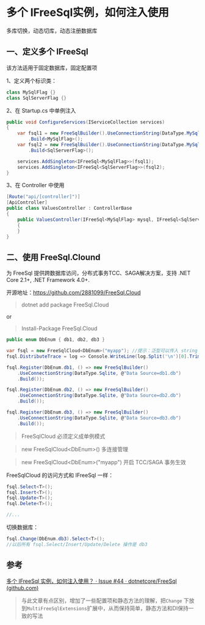 # 多个 IFreeSql实例，如何注入使用

多库切换，动态切库，动态注册数据库

## 一、定义多个 IFreeSql

该方法适用于固定数据库，固定配置项

1、定义两个标识类：

```csharp
class MySqlFlag {}
class SqlServerFlag {}
```

2、在 Startup.cs 中单例注入

```csharp
public void ConfigureServices(IServiceCollection services)
{
    var fsql1 = new FreeSqlBuilder().UseConnectionString(DataType.MySql, "str1")
        .Build<MySqlFlag>();
    var fsql2 = new FreeSqlBuilder().UseConnectionString(DataType.MySql, "str1")
        .Build<SqlServerFlag>();

    services.AddSingleton<IFreeSql<MySqlFlag>>(fsql1);
    services.AddSingleton<IFreeSql<SqlServerFlag>>(fsql2);
}
```

3、在 Controller 中使用

```csharp
[Route("api/[controller]")]
[ApiController]
public class ValuesController : ControllerBase
{
    public ValuesController(IFreeSql<MySqlFlag> mysql, IFreeSql<SqlServerFlag> sqlserver)
    {
    }
}
```

## 二、使用 FreeSql.Clound

为 FreeSql 提供跨数据库访问，分布式事务TCC、SAGA解决方案，支持 .NET Core 2.1+, .NET Framework 4.0+.

开源地址：https://github.com/2881099/FreeSql.Cloud

> dotnet add package FreeSql.Cloud

or

> Install-Package FreeSql.Cloud

```csharp
public enum DbEnum { db1, db2, db3 }

var fsql = new FreeSqlCloud<DbEnum>("myapp"); //提示：泛型可以传入 string
fsql.DistributeTrace = log => Console.WriteLine(log.Split('\n')[0].Trim());

fsql.Register(DbEnum.db1, () => new FreeSqlBuilder()
    .UseConnectionString(DataType.Sqlite, @"Data Source=db1.db")
    .Build());

fsql.Register(DbEnum.db2, () => new FreeSqlBuilder()
    .UseConnectionString(DataType.Sqlite, @"Data Source=db2.db")
    .Build());

fsql.Register(DbEnum.db3, () => new FreeSqlBuilder()
    .UseConnectionString(DataType.Sqlite, @"Data Source=db3.db")
    .Build());
```

> FreeSqlCloud 必须定义成单例模式

> new FreeSqlCloud\<DbEnum\>() 多连接管理

> new FreeSqlCloud\<DbEnum\>("myapp") 开启 TCC/SAGA 事务生效

FreeSqlCloud 的访问方式和 IFreeSql 一样：

```csharp
fsql.Select<T>();
fsql.Insert<T>();
fsql.Update<T>();
fsql.Delete<T>();

//...
```

切换数据库：

```csharp
fsql.Change(DbEnum.db3).Select<T>();
//以后所有 fsql.Select/Insert/Update/Delete 操作是 db3
```

## 参考

[多个 IFreeSql 实例，如何注入使用？ · Issue #44 · dotnetcore/FreeSql (github.com)](https://github.com/dotnetcore/FreeSql/issues/44)

> 与此文章有点区别，增加了一些配置项和静态方法的理解，把`Change` 下放到`MultiFreeSqlExtensions`扩展中，从而保持简单，静态方法和DI保持一致的写法
